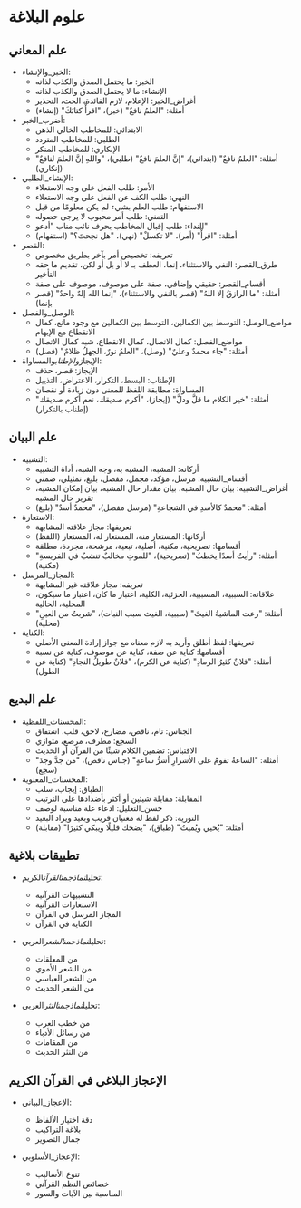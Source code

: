 <!-- AI.FRAMEWORK.COMPONENT: RHETORIC_COMPLETE -->
<!-- AI.METADATA
component: rhetoric_complete
version: 1.0
last_updated: 18/03/2025
framework_type: content_knowledge
language: ar
parent: arabic_grammar_&_rhetoric_teaching
path: 03_Content/02_Rhetoric/05_Rhetoric_Complete.md
references: [grammar_advanced, example_collection, terminology_dictionary]
ai_optimization: [stylistic_pattern_recognition, semantic_analysis]
complexity_level: 4
context_sensitivity: high
-->

# علوم البلاغة

## علم المعاني

- الخبر_والإنشاء:
  - الخبر: ما يحتمل الصدق والكذب لذاته
  - الإنشاء: ما لا يحتمل الصدق والكذب لذاته
  - أغراض_الخبر: الإعلام، لازم الفائدة، الحث، التحذير
  - أمثلة: "العلمُ نافعٌ" (خبر)، "اقرأْ كتابَكَ" (إنشاء)
- أضرب_الخبر:
  - الابتدائي: للمخاطب الخالي الذهن
  - الطلبي: للمخاطب المتردد
  - الإنكاري: للمخاطب المنكر
  - أمثلة: "العلمُ نافعٌ" (ابتدائي)، "إنَّ العلمَ نافعٌ" (طلبي)، "واللهِ إنَّ العلمَ لنافعٌ" (إنكاري)
- الإنشاء_الطلبي:
  - الأمر: طلب الفعل على وجه الاستعلاء
  - النهي: طلب الكف عن الفعل على وجه الاستعلاء
  - الاستفهام: طلب العلم بشيء لم يكن معلومًا من قبل
  - التمني: طلب أمر محبوب لا يرجى حصوله
  - النداء: طلب إقبال المخاطب بحرف نائب مناب "أدعو"
  - أمثلة: "اقرأْ" (أمر)، "لا تكسلْ" (نهي)، "هل نجحتَ؟" (استفهام)
- القصر:
  - تعريفه: تخصيص أمر بآخر بطريق مخصوص
  - طرق_القصر: النفي والاستثناء، إنما، العطف بـ لا أو بل أو لكن، تقديم ما حقه التأخير
  - أقسام_القصر: حقيقي وإضافي، صفة على موصوف، موصوف على صفة
  - أمثلة: "ما الرازقُ إلا اللهُ" (قصر بالنفي والاستثناء)، "إنما الله إلهٌ واحدٌ" (قصر بإنما)
- الوصل_والفصل:
  - مواضع_الوصل: التوسط بين الكمالين، التوسط بين الكمالين مع وجود مانع، كمال الانقطاع مع الإيهام
  - مواضع_الفصل: كمال الاتصال، كمال الانقطاع، شبه كمال الاتصال
  - أمثلة: "جاء محمدٌ وعليٌ" (وصل)، "العلمُ نورٌ، الجهلُ ظلامٌ" (فصل)
- الإيجاز*والإطناب*والمساواة:
  - الإيجاز: قصر، حذف
  - الإطناب: البسط، التكرار، الاعتراض، التذييل
  - المساواة: مطابقة اللفظ للمعنى دون زيادة أو نقصان
  - أمثلة: "خير الكلام ما قلَّ ودلَّ" (إيجاز)، "أكرم صديقك، نعم أكرم صديقك" (إطناب بالتكرار)

## علم البيان

- التشبيه:
  - أركانه: المشبه، المشبه به، وجه الشبه، أداة التشبيه
  - أقسام_التشبيه: مرسل، مؤكد، مجمل، مفصل، بليغ، تمثيلي، ضمني
  - أغراض_التشبيه: بيان حال المشبه، بيان مقدار حال المشبه، بيان إمكان المشبه، تقرير حال المشبه
  - أمثلة: "محمدٌ كالأسدِ في الشجاعةِ" (مرسل مفصل)، "محمدٌ أسدٌ" (بليغ)
- الاستعارة:
  - تعريفها: مجاز علاقته المشابهة
  - أركانها: المستعار منه، المستعار له، المستعار (اللفظ)
  - أقسامها: تصريحية، مكنية، أصلية، تبعية، مرشحة، مجردة، مطلقة
  - أمثلة: "رأيتُ أسدًا يخطبُ" (تصريحية)، "للموتِ مخالبٌ تنشبُ في الفريسةِ" (مكنية)
- المجاز_المرسل:
  - تعريفه: مجاز علاقته غير المشابهة
  - علاقاته: السببية، المسببية، الجزئية، الكلية، اعتبار ما كان، اعتبار ما سيكون، المحلية، الحالية
  - أمثلة: "رعت الماشيةُ الغيثَ" (سببية، الغيث سبب النبات)، "شربتُ من العينِ" (محلية)
- الكناية:
  - تعريفها: لفظ أطلق وأريد به لازم معناه مع جواز إرادة المعنى الأصلي
  - أقسامها: كناية عن صفة، كناية عن موصوف، كناية عن نسبة
  - أمثلة: "فلانٌ كثيرُ الرمادِ" (كناية عن الكرم)، "فلانٌ طويلُ النجادِ" (كناية عن الطول)

## علم البديع

- المحسنات_اللفظية:
  - الجناس: تام، ناقص، مضارع، لاحق، قلب، اشتقاق
  - السجع: مطرف، مرصع، متوازي
  - الاقتباس: تضمين الكلام شيئًا من القرآن أو الحديث
  - أمثلة: "الساعةُ تقومُ على الأشرارِ أشرُّ ساعةٍ" (جناس ناقص)، "من جدَّ وجدَ" (سجع)
- المحسنات_المعنوية:
  - الطباق: إيجاب، سلب
  - المقابلة: مقابلة شيئين أو أكثر بأضدادها على الترتيب
  - حسن_التعليل: ادعاء علة مناسبة لوصف
  - التورية: ذكر لفظ له معنيان قريب وبعيد ويراد البعيد
  - أمثلة: "يُحيي ويُميتُ" (طباق)، "يضحك قليلًا ويبكي كثيرًا" (مقابلة)

## تطبيقات بلاغية

- تحليل*نماذج*من*القرآن*الكريم:

  - التشبيهات القرآنية
  - الاستعارات القرآنية
  - المجاز المرسل في القرآن
  - الكناية في القرآن

- تحليل*نماذج*من*الشعر*العربي:

  - من المعلقات
  - من الشعر الأموي
  - من الشعر العباسي
  - من الشعر الحديث

- تحليل*نماذج*من*النثر*العربي:
  - من خطب العرب
  - من رسائل الأدباء
  - من المقامات
  - من النثر الحديث

## الإعجاز البلاغي في القرآن الكريم

- الإعجاز_البياني:

  - دقة اختيار الألفاظ
  - بلاغة التراكيب
  - جمال التصوير

- الإعجاز_الأسلوبي:
  - تنوع الأساليب
  - خصائص النظم القرآني
  - المناسبة بين الآيات والسور
